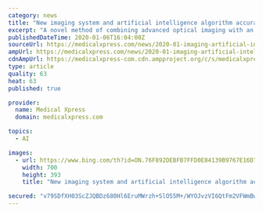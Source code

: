 ```yaml
---
category: news
title: "New imaging system and artificial intelligence algorithm accurately identify brain tumors"
excerpt: "A novel method of combining advanced optical imaging with an artificial intelligence algorithm produces accurate, real-time intraoperative diagnosis of brain tumors, a new study finds. Published in Nature Medicine on January 6, the study examined the diagnostic accuracy of brain tumor image classification through machine learning, compared with ..."
publishedDateTime: 2020-01-06T16:04:00Z
sourceUrl: https://medicalxpress.com/news/2020-01-imaging-artificial-intelligence-algorithm-accurately.html
ampUrl: https://medicalxpress.com/news/2020-01-imaging-artificial-intelligence-algorithm-accurately.amp
cdnAmpUrl: https://medicalxpress-com.cdn.ampproject.org/c/s/medicalxpress.com/news/2020-01-imaging-artificial-intelligence-algorithm-accurately.amp
type: article
quality: 63
heat: 63
published: true

provider:
  name: Medical Xpress
  domain: medicalxpress.com

topics:
  - AI

images:
  - url: https://www.bing.com/th?id=ON.76F892DEBFB7FFD0E84139B9767E16D7
    width: 700
    height: 393
    title: "New imaging system and artificial intelligence algorithm accurately identify brain tumors"

secured: "v79SDfXH03ScZJQBDz680Hl6EruMWrzh+SlO55M+/WYOJvzVI6QtFm2VFWmBwwGsEcNUQTzTCmcHQ2ylovT11BNSS5v1+k0cpO47ejmBosELrjnK8T7W13tSV5GrxQCCoXRJQVI+JmVRz6XsXVynPxz8FGArsgoj6IN7k9rVlqZ7CA0xP5VNjWUUrjfPU3LOpkXyqVj0nJmarLI6UBv/9FR3pB+o74eoByX0VIu7/EEWePbp21LAV9D1k4MAu9MVz4iIkpGkJt1SpiLuCWZwDA==;TJBgsWf6s5SoRBD5oAUx9g=="
---
```


